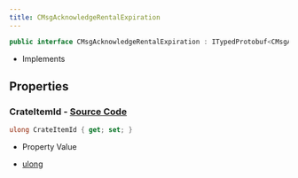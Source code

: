 ```yaml
---
title: CMsgAcknowledgeRentalExpiration
---
```


```csharp
public interface CMsgAcknowledgeRentalExpiration : ITypedProtobuf<CMsgAcknowledgeRentalExpiration>, INativeHandle
```

- Implements

## Properties

### **CrateItemId** - [Source Code](https://github.com/swiftly-solution/swiftlys2/blob/main/managed/src/SwiftlyS2.Generated/Protobufs/Interfaces/CMsgAcknowledgeRentalExpiration.cs#L13)

```csharp
ulong CrateItemId { get; set; }
```

- Property Value

- [ulong](https://learn.microsoft.com/dotnet/api/system.uint64)

